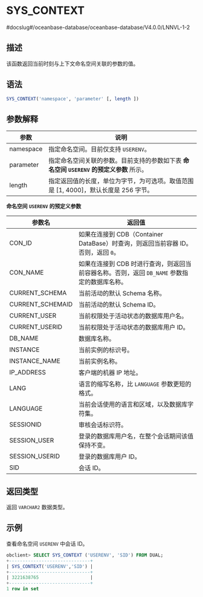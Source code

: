 SYS_CONTEXT 
================================
#docslug#/oceanbase-database/oceanbase-database/V4.0.0/LNNVL-1-2


描述 
-----------------------

该函数返回当前时刻与上下文命名空间关联的参数的值。

语法 
-----------------------

```sql
SYS_CONTEXT('namespace', 'parameter' [, length ])
```



参数解释 
-------------------------



|    参数     |                              说明                              |
|-----------|--------------------------------------------------------------|
| namespace | 指定命名空间。目前仅支持 `USERENV`。                                      |
| parameter | 指定命名空间关联的参数。目前支持的参数如下表 **命名空间** **`USERENV`** **的预定义参数** 所示。 |
| length    | 指定返回值的长度，单位为字节，为可选项。取值范围是 \[1, 4000\]，默认长度是 256 字节。          |



**命名空间** **`USERENV`** **的预定义参数** 


|       参数名        |                           返回值                           |
|------------------|---------------------------------------------------------|
| CON_ID           | 如果在连接到 CDB（Container DataBase）时查询，则返回当前容器 ID。否则，返回 `0`。 |
| CON_NAME         | 如果在连接到 CDB 时进行查询，则返回当前容器名称。否则，返回 `DB_NAME` 参数指定的数据库名称。  |
| CURRENT_SCHEMA   | 当前活动的默认 Schema 名称。                                      |
| CURRENT_SCHEMAID | 当前活动的默认 Schema ID。                                      |
| CURRENT_USER     | 当前权限处于活动状态的数据库用户名。                                      |
| CURRENT_USERID   | 当前权限处于活动状态的数据库用户 ID。                                    |
| DB_NAME          | 数据库名称。                                                  |
| INSTANCE         | 当前实例的标识号。                                               |
| INSTANCE_NAME    | 当前实例名称。                                                 |
| IP_ADDRESS       | 客户端的机器 IP 地址。                                           |
| LANG             | 语言的缩写名称，比 `LANGUAGE` 参数更短的格式。                           |
| LANGUAGE         | 当前会话使用的语言和区域，以及数据库字符集。                                  |
| SESSIONID        | 审核会话标识符。                                                |
| SESSION_USER     | 登录的数据库用户名，在整个会话期间该值保持不变。                                |
| SESSION_USERID   | 登录的数据库用户 ID。                                            |
| SID              | 会话 ID。                                                  |



返回类型 
-------------------------

返回 `VARCHAR2` 数据类型。

示例 
-----------------------

查看命名空间 `USERENV` 中会话 ID。

```sql
obclient> SELECT SYS_CONTEXT ('USERENV', 'SID') FROM DUAL;
+------------------------------+
| SYS_CONTEXT('USERENV','SID') |
+------------------------------+
| 3221638765                   |
+------------------------------+
1 row in set
```


